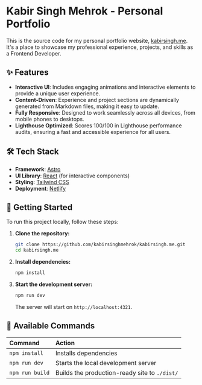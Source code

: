 # Kabir Singh Mehrok - Personal Portfolio

This is the source code for my personal portfolio website, [kabirsingh.me](https://kabirsingh.me). It's a place to showcase my professional experience, projects, and skills as a Frontend Developer.

## ✨ Features

-   **Interactive UI**: Includes engaging animations and interactive elements to provide a unique user experience.
-   **Content-Driven**: Experience and project sections are dynamically generated from Markdown files, making it easy to update.
-   **Fully Responsive**: Designed to work seamlessly across all devices, from mobile phones to desktops.
-   **Lighthouse Optimized**: Scores 100/100 in Lighthouse performance audits, ensuring a fast and accessible experience for all users.

## 🛠️ Tech Stack

-   **Framework**: [Astro](https://astro.build/)
-   **UI Library**: [React](https://reactjs.org/) (for interactive components)
-   **Styling**: [Tailwind CSS](https://tailwindcss.com/)
-   **Deployment**: [Netlify](https://www.netlify.com/)

## 🚀 Getting Started

To run this project locally, follow these steps:

1.  **Clone the repository:**
    ```sh
    git clone https://github.com/kabirsinghmehrok/kabirsingh.me.git
    cd kabirsingh.me
    ```

2.  **Install dependencies:**
    ```sh
    npm install
    ```

3.  **Start the development server:**
    ```sh
    npm run dev
    ```
    The server will start on `http://localhost:4321`.

## 🧞 Available Commands

| Command         | Action                                      |
| :-------------- | :------------------------------------------ |
| `npm install`   | Installs dependencies                       |
| `npm run dev`   | Starts the local development server         |
| `npm run build` | Builds the production-ready site to `./dist/` |
